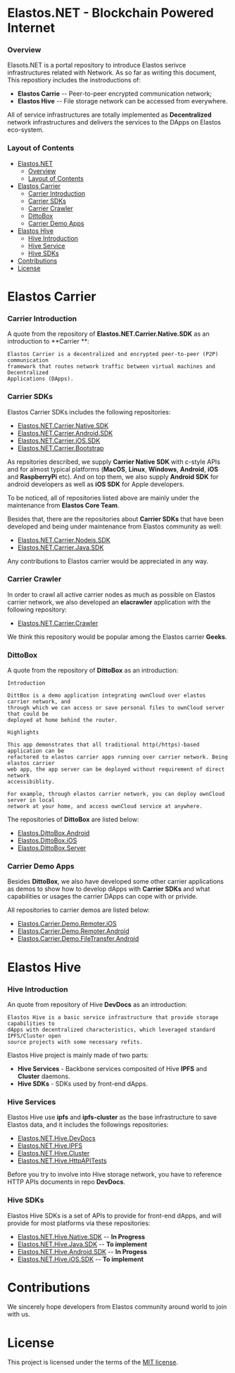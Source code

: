 # Elastos.NET - Blockchain Powered Internet

### Overview

Elasots.NET is a portal repository to introduce Elastos serivce infrastructures related with Network. As so far as writing this document,  This repostiory includes the instroductions of:

- **Elastos Carrie** --  Peer-to-peer encrypted communication network;
- **Elastos Hive** -- File storage network can be accessed from everywhere.

All of service infrastructures are totally implemented as **Decentralized** network infrastructures  and delivers the services to the DApps on Elastos eco-system.  

### Layout of Contents

- [Elastos.NET](#elasotos-net)
  - [Overview](#overview)
  - [Layout of Contents](#layout-of-contents)
- [Elastos Carrier](#elastos-carrier)
  - [Carrier Introduction ](#carrier-introduction)
  - [Carrier SDKs](#carrier-sdks)
  - [Carrier Crawler](#carrier-crawler)
  - [DittoBox](#dittobox)
  - [Carrier Demo Apps](#carrier-demo-apps)
- [Elastos Hive](#elastos-hive)
  - [Hive Introduction](#hive-introduction)
  - [Hive Service](#hive-service)
  - [Hive SDKs](hive-sdks)
- [Contributions](#contributions)
- [License](#license)

# Elastos Carrier

### Carrier Introduction

A quote from the repository of **Elastos.NET.Carrier.Native.SDK** as an introduction to **Carrier **:
```
Elastos Carrier is a decentralized and encrypted peer-to-peer (P2P) communication
framework that routes network traffic between virtual machines and Decentralized
Applications (DApps).
```

### Carrier SDKs

Elastos Carrier SDKs  includes the following repositories:

- [Elastos.NET.Carrier.Native.SDK](https://github.com/elastos/Elastos.NET.Carrier.Native.SDK)
- [Elastos.NET.Carrier.Android.SDK](https://github.com/elastos/Elastos.NET.Carrier.Android.SDK)
- [Elastos.NET.Carrier.iOS.SDK](https://github.com/elastos/Elastos.NET.Carrier.iOS.SDK)
- [Elastos.NET.Carrier.Bootstrap](https://github.com/elastos/Elastos.NET.Carrier.Bootstrap)

As repsitories described, we supply **Carrier Native SDK** with c-style APIs and for almost typical platforms (**MacOS**, **Linux**, **Windows**, **Android**, **iOS** and **RaspberryPi** etc). And on top them,  we also supply **Android SDK** for android developers as well as **iOS SDK** for Apple developers.

To be noticed, all of repositories listed above are mainly under the maintenance from **Elastos Core Team**.

Besides that,  there are the repositories about **Carrier SDKs**  that have been developed and being under maintenance from Elastos community as well:

* [Elastos.NET.Carrier.Nodejs.SDK](https://github.com/elastos/Elastos.NET.Carrier.Nodejs.SDK)
* [Elastos.NET.Carrier.Java.SDK](https://github.com/elastos/Elastos.NET.Carrier.Java.SDK)

Any contributions to Elastos carrier would be appreciated in any way. 

### Carrier Crawler

In order to crawl all active carrier nodes as much as possible on Elastos carrier network, we also developed an **elacrawler** application with the following repository:

- [Elastos.NET.Carrier.Crawler](https://github.com/elastos/Elastos.NET.Carrier.Crawler)

We think this repository would be popular among the Elastos carrier **Geeks**.

### DittoBox

A quote from the repository of **DittoBox** as an introduction:

```
Introduction

DittBox is a demo application integrating ownCloud over elastos carrier network, and
through which we can access or save personal files to ownCloud server that could be
deployed at home behind the router.

Highlights

This app demonstrates that all traditional http(/https)-based application can be
refactored to elastos carrier apps running over carrier network. Being elastos carrier
web app, the app server can be deployed without requirement of direct network
accessibiblity.

For example, through elastos carrier network, you can deploy ownCloud server in local
network at your home, and access ownCloud service at anywhere.
```

The repositories of **DittoBox** are listed below:
- [Elastos.DittoBox.Android](https://github.com/elastos/Elastos.DittoBox.Android)
- [Elastos.DittoBox.iOS](https://github.com/elastos/Elastos.DittoBox.iOS)
- [Elastos.DittoBox.Server](https://github.com/elastos/Elastos.DittoBox.Server) 

### Carrier Demo Apps

Besides **DittoBox**, we also have developed some other carrier applications as demos to show how to  develop dApps with **Carrier SDKs** and what capabilities or usages  the carrier DApps can cope with or privide.

All repositories to carrier demos are listed below:

- [Elastos.Carrier.Demo.Remoter.iOS](https://github.com/elastos/Elastos.Carrier.Demo.Remoter.iOS)
- [Elastos.Carrier.Demo.Remoter.Android](https://github.com/elastos/Elastos.Carrier.Demo.Remoter.Android)
- [Elastos.Carrier.Demo.FileTransfer.Android](https://github.com/elastos/Elastos.Carrier.Demo.FileTransfer.Android)

# Elastos Hive 

### Hive Introduction

An quote from repository of Hive **DevDocs** as an introduction:

```
Elastos Hive is a basic service infrastructure that provide storage capabilities to
dApps with decentralized characteristics, which leveraged standard IPFS/Cluster open
source projects with some necessary refits.
```

Elastos Hive project is mainly made of two parts:

* **Hive Services** - Backbone services composited of Hive **IPFS** and **Cluster** daemons.
* **Hive SDKs** - SDKs used by front-end dApps.

### Hive Services

Elastos Hive use **ipfs** and **ipfs-cluster** as the base infrastructure to save Elastos data, and it includes the followings repositories:

- [Elastos.NET.Hive.DevDocs](https://github.com/elastos/Elastos.NET.Hive.DevDocs)
- [Elastos.NET.Hive.IPFS](https://github.com/elastos/Elastos.NET.Hive.IPFS)
- [Elastos.NET.Hive.Cluster](https://github.com/elastos/Elastos.NET.Hive.Cluster)
- [Elastos.NET.Hive.HttpAPITests](https://github.com/elastos/Elastos.NET.Hive.HttpAPITests)

Before you try to involve into Hive storage network, you have to reference HTTP APIs documents in repo **DevDocs**.

### Hive SDKs

Elastos Hive SDKs is a set of APIs to provide for front-end dApps, and will provide for most platforms via these repositories:

- [Elastos.NET.Hive.Native.SDK](https://github.com/elastos/Elastos.NET.Hive.Native.SDK) -- **In Progress** 
- [Elastos.NET.Hive.Java.SDK](https://github.com/elastos/Elastos.NET.Hive.Java.SDK)  -- **To implement**
- [Elastos.NET.Hive.Android.SDK](https://github.com/elastos/Elastos.NET.Hive.Android.SDK) -- **In Progess**
- [Elastos.NET.Hive.iOS.SDK](https://github.com/elastos/Elastos.NET.Hive.iOS.SDK)  -- **To implement**

# Contributions

We sincerely hope developers from Elastos community around world to join with us.

# License
This project is licensed under the terms of the [MIT license](https://github.com/elastos/Elastos.NET/blob/master/LICENSE).
